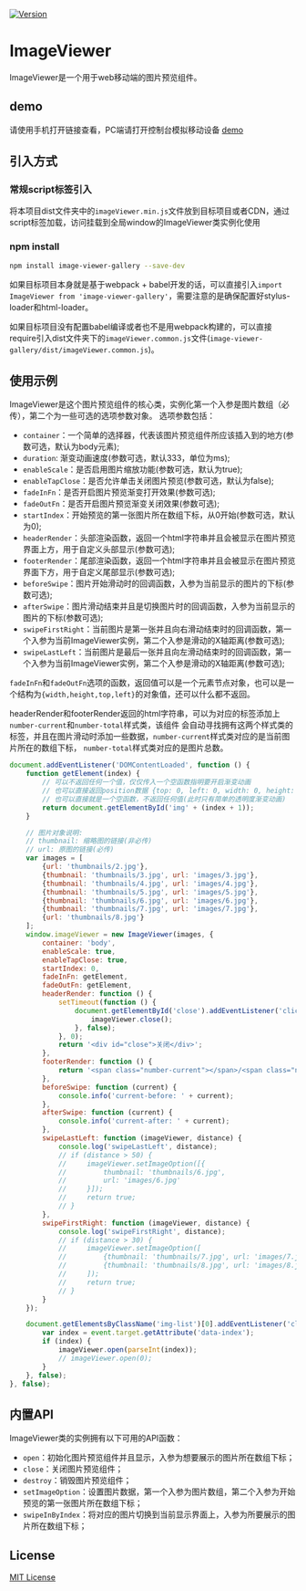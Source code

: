 <a href="https://www.npmjs.com/package/image-viewer-gallery"><img src="https://img.shields.io/npm/v/image-viewer-gallery.svg" alt="Version"></a>

# ImageViewer
ImageViewer是一个用于web移动端的图片预览组件。

## demo
请使用手机打开链接查看，PC端请打开控制台模拟移动设备
[demo](http://freeui.org/imageViewer2/)

## 引入方式
### 常规script标签引入
将本项目dist文件夹中的`imageViewer.min.js`文件放到目标项目或者CDN，通过script标签加载，访问挂载到全局window的ImageViewer类实例化使用
### npm install
``` bash
npm install image-viewer-gallery --save-dev
```
如果目标项目本身就是基于webpack + babel开发的话，可以直接引入`import ImageViewer from 'image-viewer-gallery'`，需要注意的是确保配置好stylus-loader和html-loader。

如果目标项目没有配置babel编译或者也不是用webpack构建的，可以直接require引入dist文件夹下的`imageViewer.common.js`文件(`image-viewer-gallery/dist/imageViewer.common.js`)。

## 使用示例
ImageViewer是这个图片预览组件的核心类，实例化第一个入参是图片数组（必传），第二个为一些可选的选项参数对象。
选项参数包括：
- `container`：一个简单的选择器，代表该图片预览组件所应该插入到的地方(参数可选，默认为body元素);
- `duration`: 渐变动画速度(参数可选，默认333，单位为ms);
- `enableScale`：是否启用图片缩放功能(参数可选，默认为true);
- `enableTapClose`：是否允许单击关闭图片预览(参数可选，默认为false);
- `fadeInFn`：是否开启图片预览渐变打开效果(参数可选);
- `fadeOutFn`：是否开启图片预览渐变关闭效果(参数可选);
- `startIndex`：开始预览的第一张图片所在数组下标，从0开始(参数可选，默认为0);
- `headerRender`：头部渲染函数，返回一个html字符串并且会被显示在图片预览界面上方，用于自定义头部显示(参数可选);
- `footerRender`：尾部渲染函数，返回一个html字符串并且会被显示在图片预览界面下方，用于自定义尾部显示(参数可选);
- `beforeSwipe`：图片开始滑动时的回调函数，入参为当前显示的图片的下标(参数可选);
- `afterSwipe`：图片滑动结束并且是切换图片时的回调函数，入参为当前显示的图片的下标(参数可选);
- `swipeFirstRight`：当前图片是第一张并且向右滑动结束时的回调函数，第一个入参为当前ImageViewer实例，第二个入参是滑动的X轴距离(参数可选);
- `swipeLastLeft`：当前图片是最后一张并且向左滑动结束时的回调函数，第一个入参为当前ImageViewer实例，第二个入参是滑动的X轴距离(参数可选);

`fadeInFn`和`fadeOutFn`选项的函数，返回值可以是一个元素节点对象，也可以是一个结构为`{width,height,top,left}`的对象值，还可以什么都不返回。

headerRender和footerRender返回的html字符串，可以为对应的标签添加上`number-current`和`number-total`样式类，该组件
会自动寻找拥有这两个样式类的标签，并且在图片滑动时添加一些数据，`number-current`样式类对应的是当前图片所在的数组下标，
`number-total`样式类对应的是图片总数。
```javascript
document.addEventListener('DOMContentLoaded', function () {
    function getElement(index) {
        // 可以不返回任何一个值，仅仅传入一个空函数指明要开启渐变动画
        // 也可以直接返回position数据 {top: 0, left: 0, width: 0, height: 0}
        // 也可以直接就是一个空函数，不返回任何值(此时只有简单的透明度渐变动画)
        return document.getElementById('img' + (index + 1));
    }

    // 图片对象说明:
    // thumbnail: 缩略图的链接(非必传)
    // url: 原图的链接(必传)
    var images = [
        {url: 'thumbnails/2.jpg'},
        {thumbnail: 'thumbnails/3.jpg', url: 'images/3.jpg'},
        {thumbnail: 'thumbnails/4.jpg', url: 'images/4.jpg'},
        {thumbnail: 'thumbnails/5.jpg', url: 'images/5.jpg'},
        {thumbnail: 'thumbnails/6.jpg', url: 'images/6.jpg'},
        {thumbnail: 'thumbnails/7.jpg', url: 'images/7.jpg'},
        {url: 'thumbnails/8.jpg'}
    ];
    window.imageViewer = new ImageViewer(images, {
        container: 'body',
        enableScale: true,
        enableTapClose: true,
        startIndex: 0,
        fadeInFn: getElement,
        fadeOutFn: getElement,
        headerRender: function () {
            setTimeout(function () {
                document.getElementById('close').addEventListener('click', function () {
                    imageViewer.close();
                }, false);
            }, 0);
            return '<div id="close">关闭</div>';
        },
        footerRender: function () {
            return '<span class="number-current"></span>/<span class="number-total"></span>';
        },
        beforeSwipe: function (current) {
            console.info('current-before: ' + current);
        },
        afterSwipe: function (current) {
            console.info('current-after: ' + current);
        },
        swipeLastLeft: function (imageViewer, distance) {
            console.log('swipeLastLeft', distance);
            // if (distance > 50) {
            //     imageViewer.setImageOption([{
            //         thumbnail: 'thumbnails/6.jpg',
            //         url: 'images/6.jpg'
            //     }]);
            //     return true;
            // }
        },
        swipeFirstRight: function (imageViewer, distance) {
            console.log('swipeFirstRight', distance);
            // if (distance > 30) {
            //     imageViewer.setImageOption([
            //         {thumbnail: 'thumbnails/7.jpg', url: 'images/7.jpg'},
            //         {thumbnail: 'thumbnails/8.jpg', url: 'images/8.jpg'}
            //     ]);
            //     return true;
            // }
        }
    });

    document.getElementsByClassName('img-list')[0].addEventListener('click', function (event) {
        var index = event.target.getAttribute('data-index');
        if (index) {
            imageViewer.open(parseInt(index));
            // imageViewer.open(0);
        }
    }, false);
}, false);
```

## 内置API
ImageViewer类的实例拥有以下可用的API函数：
- `open`：初始化图片预览组件并且显示，入参为想要展示的图片所在数组下标；
- `close`：关闭图片预览组件；
- `destroy`：销毁图片预览组件；
- `setImageOption`：设置图片数据，第一个入参为图片数组，第二个入参为开始预览的第一张图片所在数组下标；
- `swipeInByIndex`：将对应的图片切换到当前显示界面上，入参为所要展示的图片所在数组下标；

## License

[MIT License](https://github.com/KyLeoHC/ImageViewer/blob/master/LICENSE)